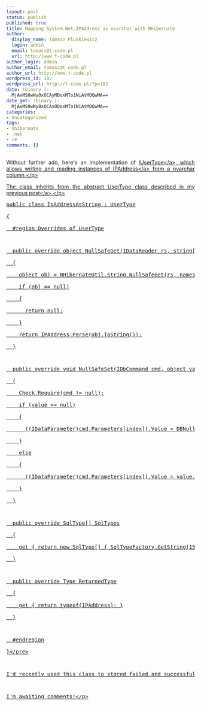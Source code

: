 ```yaml
---
layout: post
status: publish
published: true
title: Mapping System.Net.IPAddress as nvarchar with NHibernate
author:
  display_name: Tomasz Pluskiewicz
  login: admin
  email: tomasz@t-code.pl
  url: http://www.t-code.pl
author_login: admin
author_email: tomasz@t-code.pl
author_url: http://www.t-code.pl
wordpress_id: 182
wordpress_url: http://t-code.pl/?p=182
date: !binary |-
  MjAxMS0wNy0xOCAyMDoxMTo1NiAtMDQwMA==
date_gmt: !binary |-
  MjAxMS0wNy0xOCAxODoxMTo1NiAtMDQwMA==
categories:
- Uncategorized
tags:
- nhibernate
- .net
- c#
comments: []
---
```

<p style="text-align: justify;">Without further ado, here's an implementation of <a href="http:&#47;&#47;www.nhforge.org&#47;doc&#47;nh&#47;en&#47;index.html#mapping-types-custom">IUserType<&#47;a>, which allows writing and reading instances of <a title="IPAddress class on MSDN" href="http:&#47;&#47;msdn.microsoft.com&#47;en-us&#47;library&#47;system.net.ipaddress.aspx">IPAddress<&#47;a> from a nvarchar column.<&#47;p></p>
<p style="text-align: justify;">The class inherits from the abstract UserType class described in my <a title="Mapowanie typu Enum na int z użyciem NHibernate" href="http:&#47;&#47;t-code.pl&#47;2011&#47;07&#47;enum-int-custom-mapping-nhibernate&#47;">previous post<&#47;a>.<&#47;p></p>
<pre class="brush: csharp; gutter: true">public class IpAddressAsString : UserType<br />
{<br />
  #region Overrides of UserType</p>
<p>  public override object NullSafeGet(IDataReader rs, string[] names, object owner)<br />
  {<br />
    object obj = NHibernateUtil.String.NullSafeGet(rs, names);<br />
    if (obj == null)<br />
    {<br />
      return null;<br />
    }<br />
    return IPAddress.Parse(obj.ToString());<br />
  }</p>
<p>  public override void NullSafeSet(IDbCommand cmd, object value, int index)<br />
  {<br />
    Check.Require(cmd != null);<br />
    if (value == null)<br />
    {<br />
      ((IDataParameter)cmd.Parameters[index]).Value = DBNull.Value;<br />
    }<br />
    else<br />
    {<br />
      ((IDataParameter)cmd.Parameters[index]).Value = value.ToString();<br />
    }<br />
  }</p>
<p>  public override SqlType[] SqlTypes<br />
  {<br />
    get { return new SqlType[] { SqlTypeFactory.GetString(15) }; }<br />
  }</p>
<p>  public override Type ReturnedType<br />
  {<br />
    get { return typeof(IPAddress); }<br />
  }</p>
<p>  #endregion<br />
}<&#47;pre></p>
<p style="text-align: justify;">I'd recently used this class to stored failed and successful logon attempts. Again it's just too simple but I'm happy to share.<&#47;p></p>
<p style="text-align: justify;">I'm awaiting comments!<&#47;p><br />
<!--:--></p>

